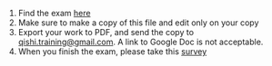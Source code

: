 1. Find the exam [here](https://docs.google.com/document/d/1zrb4yev7zstOc8Y1xurFSxnS2pmmRYtEPHmqrJbB1z8/edit?usp=sharing)
2. Make sure to make a copy of this file and edit only on your copy
3. Export your work to PDF, and send the copy to qishi.training@gmail.com. A link to Google Doc is not acceptable.
3. When you finish the exam, please take this [survey](www.google.com) 
